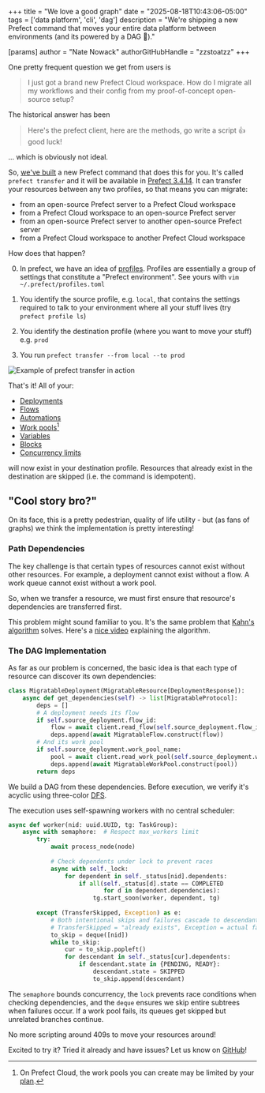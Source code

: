 +++
title = "We love a good graph"
date = "2025-08-18T10:43:06-05:00"
tags = ['data platform', 'cli', 'dag']
description = "We're shipping a new Prefect command that moves your entire data platform between environments (and its powered by a DAG 🤫)." 

[params]
    author = "Nate Nowack"
    authorGitHubHandle = "zzstoatzz"
+++

One pretty frequent question we get from users is

> I just got a brand new Prefect Cloud workspace. How do I migrate all my workflows and their config from my proof-of-concept open-source setup?

The historical answer has been

> Here's the prefect client, here are the methods, go write a script 👍 good luck!

... which is obviously not ideal.

So, [we've built](https://github.com/PrefectHQ/prefect/pull/18721) a new Prefect command that does this for you. It's called `prefect transfer` and it will be available in [Prefect 3.4.14](https://github.com/PrefectHQ/prefect/releases). It can transfer your resources between any two profiles, so that means you can migrate:
- from an open-source Prefect server to a Prefect Cloud workspace
- from a Prefect Cloud workspace to an open-source Prefect server
- from an open-source Prefect server to another open-source Prefect server
- from a Prefect Cloud workspace to another Prefect Cloud workspace

How does that happen?

0. In prefect, we have an idea of [profiles](https://docs.prefect.io/v3/concepts/settings-and-profiles/). Profiles are essentially a group of settings that constitute a "Prefect environment". See yours with `vim ~/.prefect/profiles.toml`

1. You identify the source profile, e.g. `local`, that contains the settings required to talk to your environment where all your stuff lives (try `prefect profile ls`)

2. You identify the destination profile (where you want to move your stuff) e.g. `prod`

3. You run `prefect transfer --from local --to prod`

![Example of `prefect transfer` in action](/images/transfer_animation.gif)

That's it! All of your:
- [Deployments](https://docs.prefect.io/v3/concepts/deployments/)
- [Flows](https://docs.prefect.io/v3/concepts/flows/)
- [Automations](https://docs.prefect.io/v3/concepts/automations/)
- [Work pools](https://docs.prefect.io/v3/concepts/work-pools/)[^1]
- [Variables](https://docs.prefect.io/v3/concepts/variables/)
- [Blocks](https://docs.prefect.io/v3/concepts/blocks/)
- [Concurrency limits](https://docs.prefect.io/v3/concepts/concurrency-limits/)

will now exist in your destination profile. Resources that already exist in the destination are skipped (i.e. the command is idempotent).


## "Cool story bro?"

On its face, this is a pretty pedestrian, quality of life utility - but (as fans of graphs) we think the implementation is pretty interesting!

### Path Dependencies

The key challenge is that certain types of resources cannot exist without other resources. For example, a deployment cannot exist without a flow. A work queue cannot exist without a work pool.

So, when we transfer a resource, we must first ensure that resource's dependencies are transferred first.

This problem might sound familiar to you. It's the same problem that [Kahn's algorithm](https://en.wikipedia.org/wiki/Topological_sorting#Kahn's_algorithm) solves. Here's a [nice video](https://www.youtube.com/watch?v=cIBFEhD77b4) explaining the algorithm.

### The DAG Implementation

As far as our problem is concerned, the basic idea is that each type of resource can discover its own dependencies:

```python
class MigratableDeployment(MigratableResource[DeploymentResponse]):
    async def get_dependencies(self) -> list[MigratableProtocol]:
        deps = []
        # A deployment needs its flow
        if self.source_deployment.flow_id:
            flow = await client.read_flow(self.source_deployment.flow_id)
            deps.append(await MigratableFlow.construct(flow))
        # And its work pool
        if self.source_deployment.work_pool_name:
            pool = await client.read_work_pool(self.source_deployment.work_pool_name)
            deps.append(await MigratableWorkPool.construct(pool))
        return deps
```

We build a DAG from these dependencies. Before execution, we verify it's acyclic using three-color [DFS](https://en.wikipedia.org/wiki/Depth-first_search#Vertex_orderings).

The execution uses self-spawning workers with no central scheduler:

```python
async def worker(nid: uuid.UUID, tg: TaskGroup):
    async with semaphore:  # Respect max_workers limit
        try:
            await process_node(node)
            
            # Check dependents under lock to prevent races
            async with self._lock:
                for dependent in self._status[nid].dependents:
                    if all(self._status[d].state == COMPLETED 
                           for d in dependent.dependencies):
                        tg.start_soon(worker, dependent, tg)
                        
        except (TransferSkipped, Exception) as e:
            # Both intentional skips and failures cascade to descendants
            # TransferSkipped = "already exists", Exception = actual failure
            to_skip = deque([nid])
            while to_skip:
                cur = to_skip.popleft()
                for descendant in self._status[cur].dependents:
                    if descendant.state in {PENDING, READY}:
                        descendant.state = SKIPPED
                        to_skip.append(descendant)
```

The `semaphore` bounds concurrency, the `lock` prevents race conditions when checking dependencies, and the `deque` ensures we skip entire subtrees when failures occur. If a work pool fails, its queues get skipped but unrelated branches continue.

No more scripting around 409s to move your resources around!

Excited to try it? Tried it already and have issues? Let us know on [GitHub](https://github.com/PrefectHQ/prefect/discussions/new/choose)!

[^1]: On Prefect Cloud, the work pools you can create may be limited by your [plan](https://www.prefect.io/pricing).